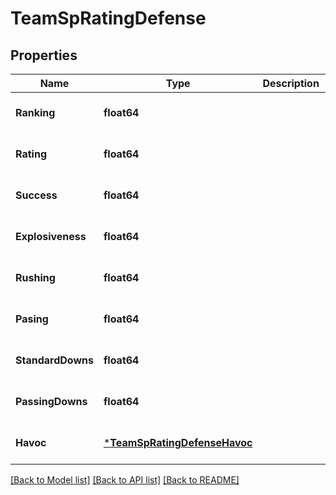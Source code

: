 # TeamSpRatingDefense

## Properties
Name | Type | Description | Notes
------------ | ------------- | ------------- | -------------
**Ranking** | **float64** |  | [optional] [default to null]
**Rating** | **float64** |  | [optional] [default to null]
**Success** | **float64** |  | [optional] [default to null]
**Explosiveness** | **float64** |  | [optional] [default to null]
**Rushing** | **float64** |  | [optional] [default to null]
**Pasing** | **float64** |  | [optional] [default to null]
**StandardDowns** | **float64** |  | [optional] [default to null]
**PassingDowns** | **float64** |  | [optional] [default to null]
**Havoc** | [***TeamSpRatingDefenseHavoc**](TeamSPRating_defense_havoc.md) |  | [optional] [default to null]

[[Back to Model list]](../README.md#documentation-for-models) [[Back to API list]](../README.md#documentation-for-api-endpoints) [[Back to README]](../README.md)

